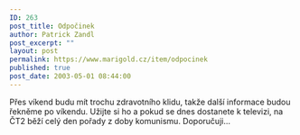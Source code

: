 ```yaml
---
ID: 263
post_title: Odpočinek
author: Patrick Zandl
post_excerpt: ""
layout: post
permalink: https://www.marigold.cz/item/odpocinek
published: true
post_date: 2003-05-01 08:44:00
---
```

Přes víkend budu mít trochu zdravotního klidu, takže další informace budou řekněme po víkendu. Užijte si ho a pokud se dnes dostanete k televizi, na ČT2 běží celý den pořady z doby komunismu. Doporučuji...